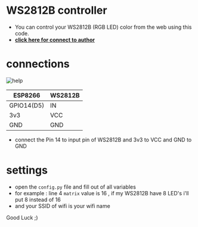 # WS2812B controller
- You can control your WS2812B (RGB LED) color from the web using this code.
- **[click here for connect to author](https://t.me/Soltan_Python)**

# connections
![help](https://doc-0o-c8-docs.googleusercontent.com/docs/securesc/8ens8iqutentttr8mp9gnpq5d3rd0gft/5i91cmqggq6ggnsbbcvjvommh1g8q7n8/1662120900000/13322951042871938865/13322951042871938865/1zYSaaRT1F2sORlTHgwQRrMb_SGLPwc8h?e=download&ax=AI9vYm7x1NYBmAI1-RJVvSOB1_uJPqwJxXatcDBCi2BIMacimwLZw4TqTEQAhgkSrP6B4tMpBtCVV0MCAlAPApnoTcLu2CEHwSZGChCplMU83V2ar542nQCocfm3_4zAMvacEMycPo9JmNZVDUKq8qLx8kTBfnP41Wlsf6JsS7VnqeJF0HVe5iWS-Spd8DeZgFbexGbngTQgFbgkq71ItWt6KqujvLVdUzNrxlxWDnKMx-4WRqDOjad1x2e5zovGLV9JMDggv-YhPtj5tJufzjVPnV-NnhI19AduqFYu5hnAcLP3fiEQywGjlApBC63t2EpbGCd9e19sEnpQrxrkn7iN-zr60qPtMBMQUlzZq_OnA4Rvpy9FKlFqSS2zfXjlJODZrZI9kV1bPBPkJRQwqClfaa1HJZztj_MyVUC1d7nAUNmp7cUb7WGiMrR5xk0o-m4_8M3VqdBgbG8dD6u8QjeNkFN0NnwZC3tgICOR8260N8HKVfayYKtzo8_8UCxHZ4YyMezHmXqoVAF3r_O5I9SzLdF_FQjQproqfXSsvBGbLKklXz2CrmCt-Czeu5c7dW8WBuGRJ31izYXrmY5HC_rOkWjv1YZdkDZ4GRWKt0Mzs7nMblB3fuDkfeSsCMuyCvj2ekZPLIfJy0On2O5EdX5UK8h71R7C57qMV5xS_ZgAVQnmsGDps_oOEyyDJCMsm8M0kaAs3pCKO5bPCRG1&uuid=1c9861f0-c991-4aa0-9cfd-09d8699aab4c&authuser=0&nonce=iolilruacppnc&user=13322951042871938865&hash=0s1neb31p0jfb235j6544jstae0hch0p)

|ESP8266        |WS2812B    |
|---            | ---       |
|GPIO14(D5)     |IN         |
|3v3            |VCC        |
|GND            |GND        |

- connect the Pin 14 to input pin of WS2812B and 3v3 to VCC and GND to GND

# settings
- open the `config.py` file and fill out of all variables
- for example : line 4 `matrix` value is 16 , if my WS2812B have 8 LED's i'll put 8 instead of 16
- and your SSID of wifi is your wifi name

Good Luck ;)
